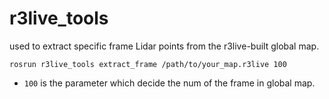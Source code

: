 # r3live_tools
used to extract specific frame Lidar points from the r3live-built global map.

`rosrun r3live_tools extract_frame /path/to/your_map.r3live 100`

* `100` is the parameter which decide the num of the frame in global map.
